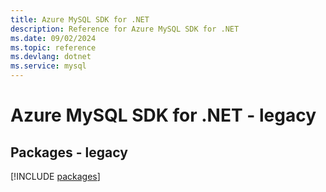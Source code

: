 ```yaml
---
title: Azure MySQL SDK for .NET
description: Reference for Azure MySQL SDK for .NET
ms.date: 09/02/2024
ms.topic: reference
ms.devlang: dotnet
ms.service: mysql
---
```

# Azure MySQL SDK for .NET - legacy
## Packages - legacy
[!INCLUDE [packages](mysql-index.md)]